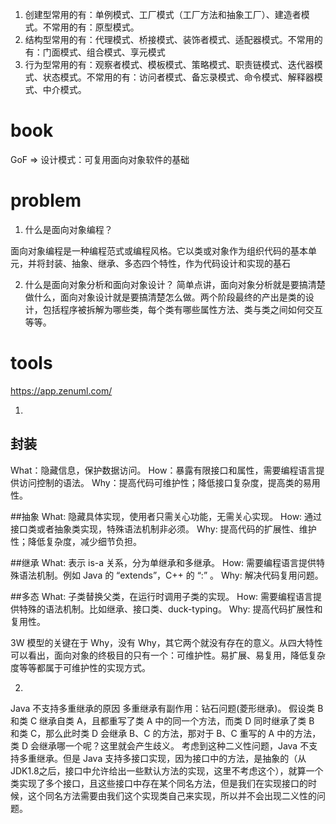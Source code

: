 1. 创建型常用的有：单例模式、工厂模式（工厂方法和抽象工厂）、建造者模式。不常用的有：原型模式。
2.  结构型常用的有：代理模式、桥接模式、装饰者模式、适配器模式。不常用的有：门面模式、组合模式、享元模式
3.  行为型常用的有：观察者模式、模板模式、策略模式、职责链模式、迭代器模式、状态模式。不常用的有：访问者模式、备忘录模式、命令模式、解释器模式、中介模式。

# book
GoF => 设计模式：可复用面向对象软件的基础   <Design Patterns: Elements of Reusable Object-Oriented Software>

# problem
1. 什么是面向对象编程？

面向对象编程是一种编程范式或编程风格。它以类或对象作为组织代码的基本单元，并将封装、抽象、继承、多态四个特性，作为代码设计和实现的基石

2. 什么是面向对象分析和面向对象设计？
简单点讲，面向对象分析就是要搞清楚做什么，面向对象设计就是要搞清楚怎么做。两个阶段最终的产出是类的设计，包括程序被拆解为哪些类，每个类有哪些属性方法、类与类之间如何交互等等。

# tools
https://app.zenuml.com/

1.
## 封装
What：隐藏信息，保护数据访问。
How：暴露有限接口和属性，需要编程语言提供访问控制的语法。
Why：提高代码可维护性；降低接口复杂度，提高类的易用性。

##抽象
What: 隐藏具体实现，使用者只需关心功能，无需关心实现。
How: 通过接口类或者抽象类实现，特殊语法机制非必须。
Why: 提高代码的扩展性、维护性；降低复杂度，减少细节负担。

##继承
What: 表示 is-a 关系，分为单继承和多继承。
How: 需要编程语言提供特殊语法机制。例如 Java 的 “extends”，C++ 的 “:” 。
Why: 解决代码复用问题。

##多态
What: 子类替换父类，在运行时调用子类的实现。
How: 需要编程语言提供特殊的语法机制。比如继承、接口类、duck-typing。
Why: 提高代码扩展性和复用性。

3W 模型的关键在于 Why，没有 Why，其它两个就没有存在的意义。从四大特性可以看出，面向对象的终极目的只有一个：可维护性。易扩展、易复用，降低复杂度等等都属于可维护性的实现方式。

2.
Java 不支持多重继承的原因
多重继承有副作用：钻石问题(菱形继承)。
假设类 B 和类 C 继承自类 A，且都重写了类 A 中的同一个方法，而类 D 同时继承了类 B 和类 C，那么此时类 D 会继承 B、C 的方法，那对于 B、C 重写的 A 中的方法，类 D 会继承哪一个呢？这里就会产生歧义。
考虑到这种二义性问题，Java 不支持多重继承。但是 Java 支持多接口实现，因为接口中的方法，是抽象的（从JDK1.8之后，接口中允许给出一些默认方法的实现，这里不考虑这个），就算一个类实现了多个接口，且这些接口中存在某个同名方法，但是我们在实现接口的时候，这个同名方法需要由我们这个实现类自己来实现，所以并不会出现二义性的问题。

